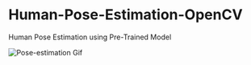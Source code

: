 # Human-Pose-Estimation-OpenCV
 Human Pose Estimation using Pre-Trained Model
 
 ![Pose-estimation Gif](https://github.com/Pavankunchala/Human-Pose-Estimation-OpenCV/blob/main/pose-gif.gif)
 
 
 

